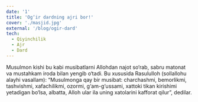 ```yaml
---
date: '1'
title: 'Og‘ir dardning ajri bor!'
cover: './masjid.jpg'
external: '/blog/ogir-dard'
tech:
  - Qiyinchilik
  - Ajr
  - Dard
---
```


Musulmon kishi bu kabi musibatlarni Allohdan najot so‘rab, sabru matonat va mustahkam iroda bilan yengib o‘tadi. Bu xususida Rasululloh (sollallohu alayhi vasallam): “Musulmonga qay bir musibat: charchashmi, bemorlikmi, tashvishmi, xafachilikmi, ozormi, g‘am-g‘ussami, xattoki tikan kirishimi yetadigan bo‘lsa, albatta, Alloh ular ila uning xatolarini kafforat qilur”, dedilar.
